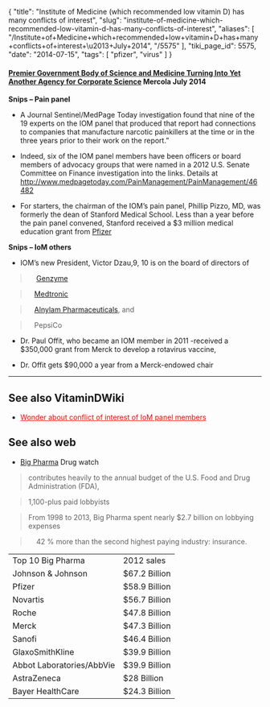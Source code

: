 {
    "title": "Institute of Medicine (which recommended low vitamin D) has many conflicts of interest",
    "slug": "institute-of-medicine-which-recommended-low-vitamin-d-has-many-conflicts-of-interest",
    "aliases": [
        "/Institute+of+Medicine+which+recommended+low+vitamin+D+has+many+conflicts+of+interest+\u2013+July+2014",
        "/5575"
    ],
    "tiki_page_id": 5575,
    "date": "2014-07-15",
    "tags": [
        "pfizer",
        "virus"
    ]
}


#### [Premier Government Body of Science and Medicine Turning Into Yet Another Agency for Corporate Science](http://articles.mercola.com/sites/articles/archive/2014/07/15/institute-medicine-zohydro-painkiller.aspx?e_cid=20140715Z1_DNL_art_1&utm_source=dnl&utm_medium=email&utm_content=art1&utm_campaign=20140715Z1&et_cid=DM52780&et_rid=586456336) Mercola July 2014

 **Snips – Pain panel** 

* A Journal Sentinel/MedPage Today investigation found that nine of the 19 experts on the IOM panel that produced that report had connections to companies that manufacture narcotic painkillers at the time or in the three years prior to their work on the report.”

* Indeed, six of the IOM panel members have been officers or board members of advocacy groups that were named in a 2012 U.S. Senate Committee on Finance investigation into the links. Details at http://www.medpagetoday.com/PainManagement/PainManagement/46482

* For starters, the chairman of the IOM’s pain panel, Phillip Pizzo, MD, was formerly the dean of Stanford Medical School. Less than a year before the pain panel convened, Stanford received a $3 million medical education grant from [Pfizer](http://www.pfizer.com/)

 **Snips – IoM others** 

* IOM’s new President, Victor Dzau,9, 10 is on the board of directors of

> &nbsp; &nbsp; [Genzyme](http://www.genzyme.com/)

> &nbsp; &nbsp;[Medtronic](http://www.medtronic.com/)

> &nbsp; &nbsp;[Alnylam Pharmaceuticals](http://www.alnylam.com/), and 

> &nbsp; &nbsp;PepsiCo

* Dr. Paul Offit, who became an IOM member in 2011 -received a $350,000 grant from Merck to develop a rotavirus vaccine,

* Dr. Offit gets $90,000 a year from a Merck-endowed chair

---

## See also VitaminDWiki

* <a href="/posts/wonder-about-conflict-of-interest-of-iom-panel-members" style="color: red; text-decoration: underline;" title="This post/category does not exist yet: Wonder about conflict of interest of IoM panel members">Wonder about conflict of interest of IoM panel members</a>

## See also web

* [Big Pharma](http://www.drugwatch.com/manufacturer/) Drug watch

> contributes heavily to the annual budget of the U.S. Food and Drug Administration (FDA),

> 1,100-plus paid lobbyists

> From 1998 to 2013, Big Pharma spent nearly $2.7 billion on lobbying expenses 

> &nbsp; &nbsp; 42 % more than the second highest paying industry: insurance. 

| | |
| --- | --- |
| Top 10 Big Pharma	 | 2012 sales |
| Johnson & Johnson | $67.2 Billion |
| Pfizer | $58.9 Billion	 |
| Novartis | $56.7 Billion |
| Roche | $47.8 Billion	 |
| Merck	 | $47.3 Billion |
| Sanofi | $46.4 Billion |
| GlaxoSmithKline | $39.9 Billion |
| Abbot Laboratories/AbbVie | $39.9 Billion |
| AstraZeneca	 | $28 Billion	 |
| Bayer HealthCare | $24.3 Billion |